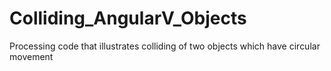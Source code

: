 # Colliding_AngularV_Objects
Processing code that illustrates colliding of two objects which have circular movement

